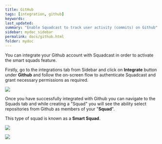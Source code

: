 ```yaml
---
title: GitHub
tags: [integration, github]
keywords: 
last_updated: 
summary: "Enable Squadcast to track user activity (commits) on Github"
sidebar: mydoc_sidebar
permalink: docs/github.html
folder: mydoc
---
```


You can integrate your Github account with Squadcast in order to activate the smart squads feature.

Firstly, go to the integrations tab from Sidebar and click on **Integrate** button under **Github** and follow the on-screen flow to authenticate Squadcast and grant necessary permissions as required.

![](images/github_1.png)

Once you have successfully integrated with Github you can navigate to the Squads tab and while creating a "Squad" you will see the ability select repositories from Github as members of your "**Squad**".

This type of squad is known as a **Smart Squad**.

![](images/github_2.png)

![](images/github_3.png)